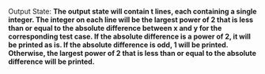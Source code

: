 Output State: **The output state will contain t lines, each containing a single integer. The integer on each line will be the largest power of 2 that is less than or equal to the absolute difference between x and y for the corresponding test case. If the absolute difference is a power of 2, it will be printed as is. If the absolute difference is odd, 1 will be printed. Otherwise, the largest power of 2 that is less than or equal to the absolute difference will be printed.**